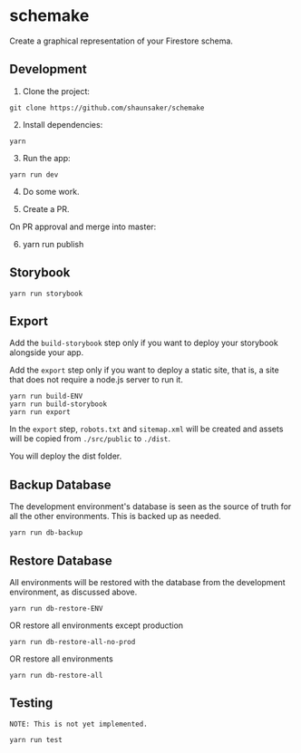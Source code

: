 # schemake

Create a graphical representation of your Firestore schema.

## Development

1. Clone the project:

```
git clone https://github.com/shaunsaker/schemake
```

2. Install dependencies:

```
yarn
```

3. Run the app:

```
yarn run dev
```

4. Do some work.

5. Create a PR.

On PR approval and merge into master:

6. yarn run publish

## Storybook

```
yarn run storybook
```

## Export

Add the `build-storybook` step only if you want to deploy your storybook alongside your app.

Add the `export` step only if you want to deploy a static site, that is, a site that does not require a node.js server to run it.

```
yarn run build-ENV
yarn run build-storybook
yarn run export
```

In the `export` step, `robots.txt` and `sitemap.xml` will be created and assets will be copied from `./src/public` to `./dist`.

You will deploy the dist folder.

## Backup Database

The development environment's database is seen as the source of truth for all the other environments. This is backed up as needed.

```
yarn run db-backup
```

## Restore Database

All environments will be restored with the database from the development environment, as discussed above.

```
yarn run db-restore-ENV
```

OR restore all environments except production

```
yarn run db-restore-all-no-prod
```

OR restore all environments

```
yarn run db-restore-all
```

## Testing

`NOTE: This is not yet implemented.`

```
yarn run test
```

